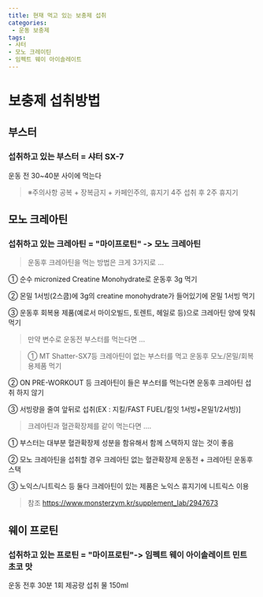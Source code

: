 ```yaml
---
title: 현재 먹고 있는 보충제 섭취
categories:
 - 운동 보충제
tags:
- 샤터
- 모노 크레이틴
- 임펙트 웨이 아이솔레이트
---
```


# **보충제 섭취방법**
## 부스터
### 섭취하고 있는 부스터 = 샤터 SX-7
운동 전 30~40분 사이에 먹는다
> ※주의사항 공복 + 장복금지 + 카페인주의, 휴지기 4주 섭취 후 2주 휴지기 
## 모노 크레아틴
### 섭취하고 있는 크레아틴 = "마이프로틴" -> 모노 크레아틴
> 운동후 크레아틴을 먹는 방법은 크게 3가지로 ...

① 순수 micronized Creatine Monohydrate로 운동후 3g 먹기

② 몬밀 1서빙(2스쿱)에 3g의 creatine monohydrate가 들어있기에 몬밀 1서빙 먹기

③ 운동후 회복용 제품(예로서 마이오빌드, 토렌트, 헤일로 등)으로 크레아틴 양에 맞춰 먹기

> 만약 변수로 운동전 부스터를 먹는다면 ...

> ① MT Shatter-SX7등 크레아틴이 없는 부스터를 먹고 운동후 모노/몬밀/회복용제품 먹기

② ON PRE-WORKOUT 등 크레아틴이 들은 부스터를 먹는다면 운동후 크레아틴 섭취 하지 않기

③ 서빙량을 줄여 앞뒤로 섭취(EX : 지킬/FAST FUEL/킬잇 1서빙+몬밀1/2서빙)]

>크레아틴과 혈관확장제를 같이 먹는다면 ....

① 부스터는 대부분 혈관확장제 성분을 함유해서 함께 스택하지 않는 것이 좋음

② 모노 크레아틴을 섭취할 경우 크레아틴 없는 혈관확장제 운동전 + 크레아틴 운동후 스택

③ 노익스/니트릭스 등 둘다 크레아틴이 있는 제품은 노익스 휴지기에 니트릭스 이용

> 참조 https://www.monsterzym.kr/supplement_lab/2947673
## 웨이 프로틴 
### 섭취하고 있는 프로틴 = "마이프로틴"-> 임펙트 웨이 아이솔레이트 민트 초코 맛
운동 전후 30분 1회 제공량 섭취 물 150ml 